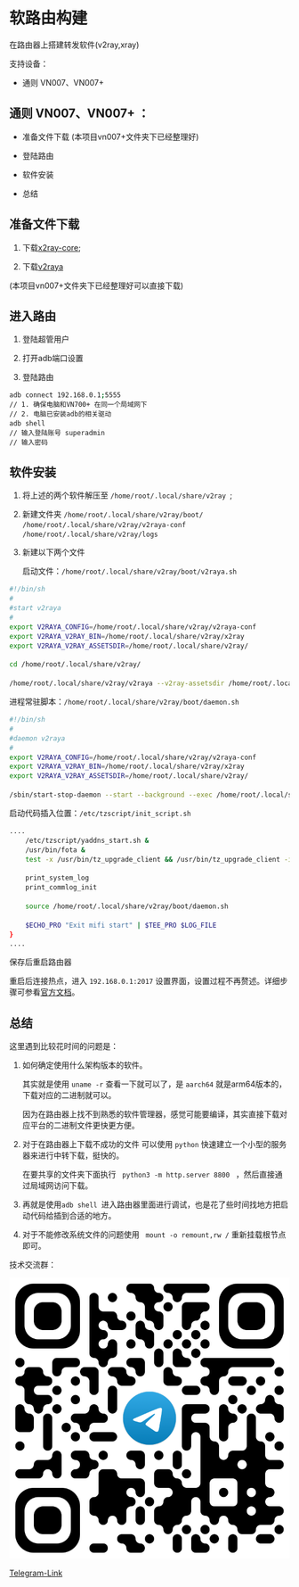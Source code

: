 #  软路由构建

在路由器上搭建转发软件(v2ray,xray)

支持设备：

- 通则 VN007、VN007+

## 通则 VN007、VN007+ ：

* 准备文件下载 (本项目vn007+文件夹下已经整理好)

* 登陆路由

* 软件安装

* 总结

## 准备文件下载

1. 下载[x2ray-core](https://github.com/XTLS/Xray-core/releases/download/v1.8.23/Xray-linux-arm64-v8a.zip);

2. 下载[v2raya](https://github.com/v2rayA/v2rayA/releases/download/v2.2.5.8/v2raya_linux_arm64_2.2.5.8)

(本项目vn007+文件夹下已经整理好可以直接下载)
## 进入路由

1. 登陆超管用户

2. 打开adb端口设置

3. 登陆路由

```bash
adb connect 192.168.0.1;5555 
// 1. 确保电脑和VN700+ 在同一个局域网下
// 2. 电脑已安装adb的相关驱动
adb shell
// 输入登陆账号 superadmin 
// 输入密码
```

## 软件安装

1. 将上述的两个软件解压至 `/home/root/.local/share/v2ray `;

2. 新建文件夹  `/home/root/.local/share/v2ray/boot/`  `/home/root/.local/share/v2ray/v2raya-conf`  `/home/root/.local/share/v2ray/logs`

3. 新建以下两个文件

   启动文件：`/home/root/.local/share/v2ray/boot/v2raya.sh`

```bash
#!/bin/sh
#
#start v2raya
#
export V2RAYA_CONFIG=/home/root/.local/share/v2ray/v2raya-conf
export V2RAYA_V2RAY_BIN=/home/root/.local/share/v2ray/x2ray
export V2RAYA_V2RAY_ASSETSDIR=/home/root/.local/share/v2ray/

cd /home/root/.local/share/v2ray/

/home/root/.local/share/v2ray/v2raya --v2ray-assetsdir /home/root/.local/share/v2ray/ --log-level warn  --log-file /home/root/.local/share/v2ray/logs --log-max-days 2 --config /home/root/.local/share/v2ray/v2raya-conf
```

进程常驻脚本：`/home/root/.local/share/v2ray/boot/daemon.sh`

```bash
#!/bin/sh
#
#daemon v2raya
#
export V2RAYA_CONFIG=/home/root/.local/share/v2ray/v2raya-conf
export V2RAYA_V2RAY_BIN=/home/root/.local/share/v2ray/x2ray
export V2RAYA_V2RAY_ASSETSDIR=/home/root/.local/share/v2ray/

/sbin/start-stop-daemon --start --background --exec /home/root/.local/share/v2ray/boot/v2raya.sh
```

启动代码插入位置：`/etc/tzscript/init_script.sh`

```bash
....
	/etc/tzscript/yaddns_start.sh &
	/usr/bin/fota &
	test -x /usr/bin/tz_upgrade_client && /usr/bin/tz_upgrade_client -i br0 &
    
    print_system_log
	print_commlog_init

    source /home/root/.local/share/v2ray/boot/daemon.sh

	$ECHO_PRO "Exit mifi start" | $TEE_PRO $LOG_FILE
}
....
```

保存后重启路由器

重启后连接热点，进入 `192.168.0.1:2017`  设置界面，设置过程不再赘述。详细步骤可参看[官方文档](https://v2raya.org/docs/prologue/introduction/)。

## 总结

这里遇到比较花时间的问题是：

1. 如何确定使用什么架构版本的软件。

   其实就是使用 `uname -r` 查看一下就可以了，是 `aarch64` 就是arm64版本的，下载对应的二进制就可以。

   因为在路由器上找不到熟悉的软件管理器，感觉可能要编译，其实直接下载对应平台的二进制文件更快更方便。

2. 对于在路由器上下载不成功的文件 可以使用 `python` 快速建立一个小型的服务器来进行中转下载，挺快的。

   在要共享的文件夹下面执行 `  python3 -m http.server 8800  ` ，然后直接通过局域网访问下载。

3. 再就是使用`adb shell `进入路由器里面进行调试，也是花了些时间找地方把启动代码给插到合适的地方。

4. 对于不能修改系统文件的问题使用  ` mount -o remount,rw /` 重新挂载根节点即可。



技术交流群：

![img.png](pics/img.png)

[Telegram-Link](https://t.me/+k6E4F-iUd-Y1OTNl)




